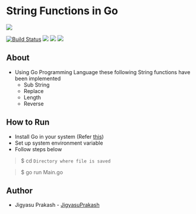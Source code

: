 # String Functions in Go

![](https://img.shields.io/badge/Made%20with-Go-blue/?style=for-the-badge&logo=appveyor)

[![Build Status](https://travis-ci.org/JigyasuPrakash/GoLang-Assignment.svg?branch=master)](https://travis-ci.org/JigyasuPrakash/GoLang-Assignment)
![](https://img.shields.io/badge/Language-go-brightgreen)
![](https://img.shields.io/github/issues/JigyasuPrakash/GoLang-Assignment)
![](https://img.shields.io/github/forks/JigyasuPrakash/GoLang-Assignment)

## About
- Using Go Programming Language these following String functions have been implemented
  - Sub String
  - Replace
  - Length
  - Reverse
 
## How to Run
- Install Go in your system (Refer <a href="https://golang.org/">this</a>)
- Set up system environment variable
- Follow steps below
> $ cd `Directory where file is saved`

> $ go run Main.go

## Author
- Jigyasu Prakash - [JigyasuPrakash](https://github.com/JigyasuPrakash)
